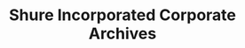 ---
layout: repo
title: "Shure Incorporated Corporate Archives"
id: 15984
permalink: repos/15984/
---